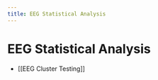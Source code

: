 ```yaml
---
title: EEG Statistical Analysis
---
```


# EEG Statistical Analysis
- [[EEG Cluster Testing]]


































